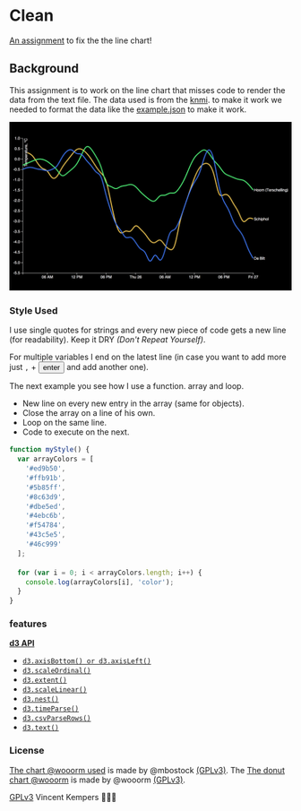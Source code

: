 # Clean

[An assignment](https://github.com/cmda-fe3/course-17-18/tree/master/site/class-3/clean) to fix the the line chart!

## Background

This assignment is to work on the line chart that misses code to render the data from the text file. The data used is from the [knmi](https://projects.knmi.nl/klimatologie/uurgegevens/selectie.cgi). to make it work we needed to format the data like the [example.json](https://github.com/cmda-fe3/course-17-18/blob/master/site/class-3/clean/example.json) to make it work.

![result of this code](preview.png)

### Style Used

I use single quotes for strings and every new piece of code gets a new line (for readability). Keep it DRY _(Don't Repeat Yourself)_.

For multiple variables I end on the latest line (in case you want to add more just `,` +  <button>enter</button> and add another one).

The next example you see how I use a function. array and loop.  
*   New line on every new entry in the array (same for objects).
*   Close the array on a line of his own.
*   Loop on the same line.
*   Code to execute on the next.

```js
function myStyle() {
  var arrayColors = [
    '#ed9b50',
    '#ffb91b',
    '#5b85ff',
    '#8c63d9',
    '#dbe5ed',
    '#4ebc6b',
    '#f54784',
    '#43c5e5',
    '#46c999'
  ];

  for (var i = 0; i < arrayColors.length; i++) {
    console.log(arrayColors[i], 'color');
  }
}
```

### features

[**d3 API**](https://github.com/d3/d3/blob/master/API.md)
-   [`d3.axisBottom() or d3.axisLeft()`](https://github.com/d3/d3-axis/blob/master/README.md)
-   [`d3.scaleOrdinal()`](https://github.com/d3/d3-3.x-api-reference/blob/master/Ordinal-Scales.md#ordinal)
-   [`d3.extent()`](https://github.com/d3/d3-array/blob/master/README.md#extent)
-   [`d3.scaleLinear()`](https://github.com/d3/d3-scale/blob/master/README.md#scaleLinear)
-   [`d3.nest()`](http://bl.ocks.org/phoebebright/raw/3176159/)
-   [`d3.timeParse()`]()
-   [`d3.csvParseRows()`]()
-   [`d3.text()`]()
### License

[The chart @wooorm used](https://bl.ocks.org/mbostock/3884955) is made by @mbostock [(GPLv3)](https://choosealicense.com/licenses/gpl-3.0/).
The [The donut chart @wooorm](https://github.com/cmda-fe3/course-17-18/tree/master/site/class-3/clean) is made by @wooorm [(GPLv3)](https://choosealicense.com/licenses/gpl-3.0/).

[GPLv3](https://choosealicense.com/licenses/gpl-3.0/) Vincent Kempers 👨🏽‍💻
